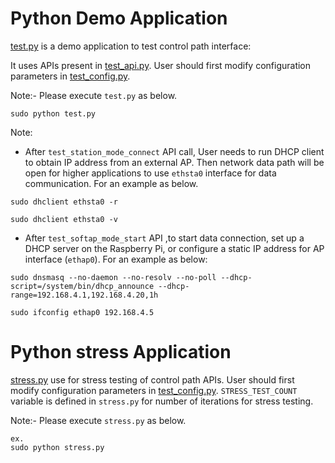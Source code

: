 # Python Demo Application

[test.py](../host/linux/host_control/python_support/test.py) is a demo application to test control path interface:

It uses APIs present in [test_api.py](../host/linux/host_control/python_support/test_api.py). User should first modify configuration parameters in [test_config.py](../host/linux/host_control/python_support/test_config.py).

Note:-
Please execute `test.py` as below.

```
sudo python test.py
```
Note:
* After `test_station_mode_connect` API call, User needs to run DHCP client to obtain IP address from an external AP. Then network data path will be open for higher applications to use `ethsta0` interface for data communication. For an example as below.

```
sudo dhclient ethsta0 -r

sudo dhclient ethsta0 -v
```

* After `test_softap_mode_start` API ,to start data connection, set up a DHCP server on the Raspberry Pi, or configure a static IP address for AP interface (`ethap0`). For an example as below:

```
sudo dnsmasq --no-daemon --no-resolv --no-poll --dhcp-script=/system/bin/dhcp_announce --dhcp-range=192.168.4.1,192.168.4.20,1h

sudo ifconfig ethap0 192.168.4.5
```

# Python stress Application

[stress.py](../host/linux/host_control/python_support/stress.py) use for stress testing of control path APIs. User should first modify configuration parameters in [test_config.py](../host/linux/host_control/python_support/test_config.py). `STRESS_TEST_COUNT` variable is defined in `stress.py` for number of iterations for stress testing.

Note:-
Please execute `stress.py` as below.
```
ex.
sudo python stress.py
```
